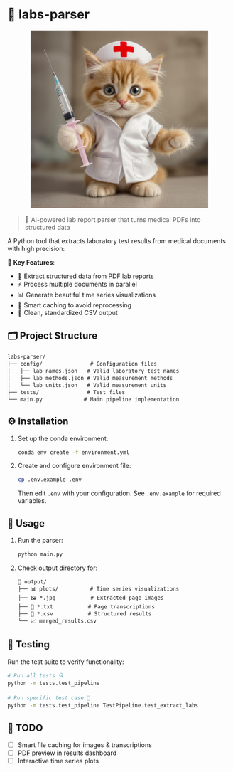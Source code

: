 # 🧪 labs-parser

<p align="center">
  <img src="logo.jpg" alt="Labs Parser Logo" width="400"/>
</p>

> 🤖 AI-powered lab report parser that turns medical PDFs into structured data

A Python tool that extracts laboratory test results from medical documents with high precision:

🎯 **Key Features**:
- 📄 Extract structured data from PDF lab reports
- ⚡ Process multiple documents in parallel
- 📊 Generate beautiful time series visualizations
- 🔄 Smart caching to avoid reprocessing
- 📁 Clean, standardized CSV output

## 🗂️ Project Structure

```
labs-parser/
├── config/               # Configuration files
│   ├── lab_names.json   # Valid laboratory test names
│   ├── lab_methods.json # Valid measurement methods
│   └── lab_units.json   # Valid measurement units
├── tests/               # Test files
└── main.py             # Main pipeline implementation
```

## ⚙️ Installation

1. Set up the conda environment:
   ```sh
   conda env create -f environment.yml
   ```

2. Create and configure environment file:
   ```sh
   cp .env.example .env
   ```
   Then edit `.env` with your configuration. See `.env.example` for required variables.

## 🚀 Usage

1. Run the parser:
   ```sh
   python main.py
   ```

2. Check output directory for:
   ```
   📂 output/
   ├── 📊 plots/          # Time series visualizations
   ├── 🖼️ *.jpg           # Extracted page images
   ├── 📝 *.txt           # Page transcriptions
   ├── 📑 *.csv           # Structured results
   └── 📈 merged_results.csv
   ```

## 🧪 Testing

Run the test suite to verify functionality:

```sh
# Run all tests 🔍
python -m tests.test_pipeline

# Run specific test case 🎯
python -m tests.test_pipeline TestPipeline.test_extract_labs
```

## 📝 TODO

- [ ] Smart file caching for images & transcriptions
- [ ] PDF preview in results dashboard
- [ ] Interactive time series plots
